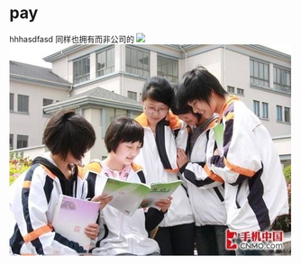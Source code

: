 # pay
hhhasdfasd 
同样也拥有而非公司的
![](http://www.baidu.com/img/bdlogo.gif) 
![](https://github.com/kzs110/pay/blob/master/1.jpg) 

